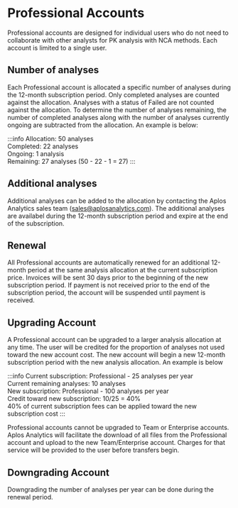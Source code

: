 # Professional Accounts
Professional accounts are designed for individual users who do not need to collaborate with other analysts for PK analysis with NCA methods. Each account is limited to a single user. 

## Number of analyses
Each Professional account is allocated a specific number of analyses during the 12-month subscription period. Only completed analyses are counted against the allocation. Analyses with a status of Failed are not counted against the allocation. To determine the number of analyses remaining, the number of completed analyses along with the number of analyses currently ongoing are subtracted from the allocation. An example is below:

:::info
Allocation: 50 analyses\
Completed: 22 analyses\
Ongoing: 1 analysis\
Remaining: 27 analyses (50 - 22 - 1 = 27)
:::

## Additional analyses
Additional analyses can be added to the allocation by contacting the Aplos Analytics sales team (<sales@aplosanalytics.com>). The additional analyses are availabel during the 12-month subscription period and expire at the end of the subscription. 

## Renewal
All Professional accounts are automatically renewed for an additional 12-month period at the same analysis allocation at the current subscription price. Invoices will be sent 30 days prior to the beginning of the new subscription period. If payment is not received prior to the end of the subscription period, the account will be suspended until payment is received.

## Upgrading Account
A Professional account can be upgraded to a larger analysis allocation at any time. The user will be credited for the proportion of analyses not used toward the new account cost. The new account will begin a new 12-month subscription period with the new analysis allocation. An example is below

:::info
Current subscription: Professional - 25 analyses per year\
Current remaining analyses: 10 analyses\
New subscription: Professional - 100 analyses per year\
Credit toward new subscription: 10/25 = 40%\
40% of current subscription fees can be applied toward the new subscription cost
:::

Professional accounts cannot be upgraded to Team or Enterprise accounts. Aplos Analytics will facilitate the download of all files from the Professional account and upload to the new Team/Enterprise account. Charges for that service will be provided to the user before transfers begin.

## Downgrading Account
Downgrading the number of analyses per year can be done during the renewal period. 
